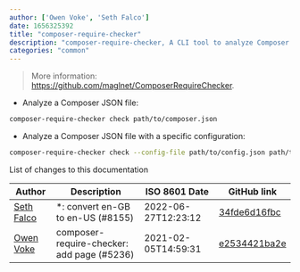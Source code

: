 ```yaml
---
author: ['Owen Voke', 'Seth Falco']
date: 1656325392
title: "composer-require-checker"
description: "composer-require-checker, A CLI tool to analyze Composer dependencies for soft dependencies."
categories: "common"
---
```

> More information: <https://github.com/maglnet/ComposerRequireChecker>.

- Analyze a Composer JSON file:

```bash
composer-require-checker check path/to/composer.json
```

- Analyze a Composer JSON file with a specific configuration:

```bash
composer-require-checker check --config-file path/to/config.json path/to/composer.json
```
List of changes to this documentation


Author | Description | ISO 8601 Date | GitHub link
------|-----|-----|-----
[Seth Falco](mailto:seth@falco.fun) | *: convert en-GB to en-US (#8155) | 2022-06-27T12:23:12 | [34fde6d16fbc](https://github.com/tldr-pages/tldr/commit/34fde6d16fbc0a3c45fff5903f0fc2597547b1bb)
[Owen Voke](mailto:development@voke.dev) | composer-require-checker: add page (#5236) | 2021-02-05T14:59:31 | [e2534421ba2e](https://github.com/tldr-pages/tldr/commit/e2534421ba2e22739360d2d229b1ffa1b198798e)

